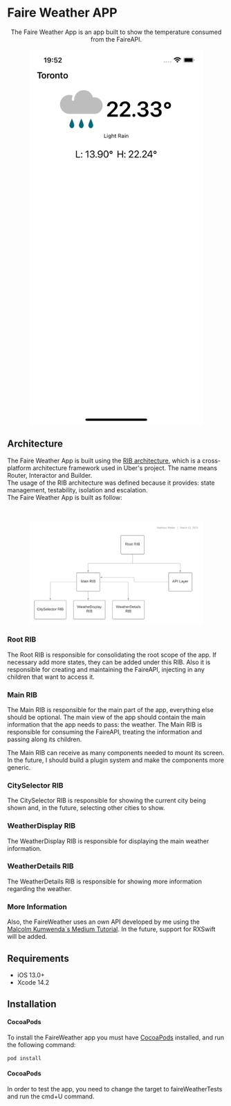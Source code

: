 # Faire Weather APP
<p align="center">
  <p align="center">
    The Faire Weather App is an app built to show the temperature consumed from the FaireAPI.
  </p>
</p>

<p align="center">
<img src= "https://github.com/matheusjkweber/faireWeather/blob/main/Resources/app.png?raw=true" width="400" >
</p>

## Architecture
The Faire Weather App is built using the <a href="https://github.com/uber/RIBs">RIB architecture</a>, which is a cross-platform architecture framework used in Uber's project. The name means Router, Interactor and Builder. <br />
The usage of the RIB architecture was defined because it provides: state management, testability, isolation and escalation. <br />
The Faire Weather App is built as follow: <br/>

<br />
<p align="center">
<img src= "https://github.com/matheusjkweber/faireWeather/blob/readme/Resources/FaireArchitecture.png?raw=true" width="400" >
</p>

### Root RIB 
The Root RIB is responsible for consolidating the root scope of the app. If necessary add more states, they can be added under this RIB. Also it is responsible for creating and maintaining the FaireAPI, injecting in any children that want to access it.
### Main RIB 
The Main RIB is responsible for the main part of the app, everything else should be optional. The main view of the app should contain the main information that the app needs to pass: the weather. The Main RIB is responsible for consuming the FaireAPI, treating the information and passing along its children.<br/>

The Main RIB can receive as many components needed to mount its screen. In the future, I should build a plugin system and make the components more generic.

### CitySelector RIB 
The CitySelector RIB is responsible for showing the current city being shown and, in the future, selecting other cities to show.
### WeatherDisplay RIB 
The WeatherDisplay RIB is responsible for displaying the main weather information.
### WeatherDetails RIB 
The WeatherDetails RIB is responsible for showing more information regarding the weather.

### More Information
Also, the FaireWeather uses an own API developed by me using the <a href="https://malcolmkmd.medium.com/writing-network-layer-in-swift-protocol-oriented-approach-4fa40ef1f908">Malcolm Kumwenda`s Medium Tutorial</a>. In the future, support for RXSwift will be added.

## Requirements

- iOS 13.0+
- Xcode 14.2

## Installation

#### CocoaPods
To install the FaireWeather app you must have [CocoaPods](http://cocoapods.org/) installed, and run the following command:

```
pod install
```

#### CocoaPods
In order to test the app, you need to change the target to faireWeatherTests and run the cmd+U command.